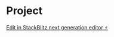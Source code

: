 # Project

[Edit in StackBlitz next generation editor ⚡️](https://stackblitz.com/~/github.com/mohdkhan3004/Project)